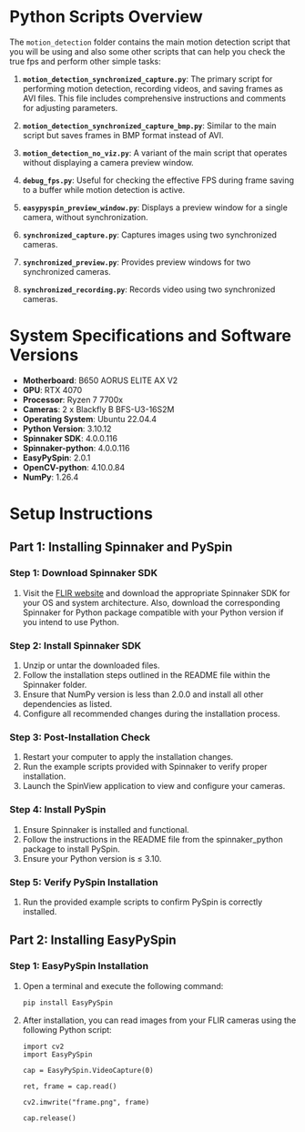 # Python Scripts Overview

The `motion_detection` folder contains the main motion detection script that you will be using and also some other scripts that can help you check the true fps and perform other simple tasks:

1. **`motion_detection_synchronized_capture.py`**: The primary script for performing motion detection, recording videos, and saving frames as AVI files. This file includes comprehensive instructions and comments for adjusting parameters.

2. **`motion_detection_synchronized_capture_bmp.py`**: Similar to the main script but saves frames in BMP format instead of AVI.

3. **`motion_detection_no_viz.py`**: A variant of the main script that operates without displaying a camera preview window.

4. **`debug_fps.py`**: Useful for checking the effective FPS during frame saving to a buffer while motion detection is active.

5. **`easypyspin_preview_window.py`**: Displays a preview window for a single camera, without synchronization.

6. **`synchronized_capture.py`**: Captures images using two synchronized cameras.

7. **`synchronized_preview.py`**: Provides preview windows for two synchronized cameras.

8. **`synchronized_recording.py`**: Records video using two synchronized cameras.

# System Specifications and Software Versions

- **Motherboard**: B650 AORUS ELITE AX V2
- **GPU**: RTX 4070
- **Processor**: Ryzen 7 7700x
- **Cameras**: 2 x Blackfly B BFS-U3-16S2M
- **Operating System**: Ubuntu 22.04.4
- **Python Version**: 3.10.12
- **Spinnaker SDK**: 4.0.0.116
- **Spinnaker-python**: 4.0.0.116
- **EasyPySpin**: 2.0.1
- **OpenCV-python**: 4.10.0.84
- **NumPy**: 1.26.4

# Setup Instructions

## Part 1: Installing Spinnaker and PySpin

### Step 1: Download Spinnaker SDK

1. Visit the [FLIR website](https://www.flir.com/support-center/iis/machine-vision/downloads/spinnaker-sdk-download/spinnaker-sdk--download-files/) and download the appropriate Spinnaker SDK for your OS and system architecture. Also, download the corresponding Spinnaker for Python package compatible with your Python version if you intend to use Python.

### Step 2: Install Spinnaker SDK

1. Unzip or untar the downloaded files.
2. Follow the installation steps outlined in the README file within the Spinnaker folder.
3. Ensure that NumPy version is less than 2.0.0 and install all other dependencies as listed.
4. Configure all recommended changes during the installation process.

### Step 3: Post-Installation Check

1. Restart your computer to apply the installation changes.
2. Run the example scripts provided with Spinnaker to verify proper installation.
3. Launch the SpinView application to view and configure your cameras.

### Step 4: Install PySpin

1. Ensure Spinnaker is installed and functional.
2. Follow the instructions in the README file from the spinnaker_python package to install PySpin.
3. Ensure your Python version is ≤ 3.10.

### Step 5: Verify PySpin Installation

1. Run the provided example scripts to confirm PySpin is correctly installed.

## Part 2: Installing EasyPySpin

### Step 1: EasyPySpin Installation

1. Open a terminal and execute the following command:
   ```bash
   pip install EasyPySpin

2. After installation, you can read images from your FLIR cameras using the following Python script:

    ```
    import cv2
    import EasyPySpin

    cap = EasyPySpin.VideoCapture(0)

    ret, frame = cap.read()

    cv2.imwrite("frame.png", frame)

    cap.release()
    ```
